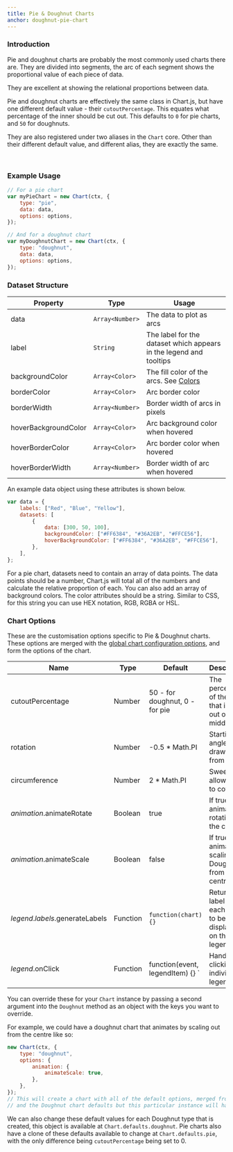```yaml
---
title: Pie & Doughnut Charts
anchor: doughnut-pie-chart
---
```


### Introduction

Pie and doughnut charts are probably the most commonly used charts there are. They are divided into segments, the arc of each segment shows the proportional value of each piece of data.

They are excellent at showing the relational proportions between data.

Pie and doughnut charts are effectively the same class in Chart.js, but have one different default value - their `cutoutPercentage`. This equates what percentage of the inner should be cut out. This defaults to `0` for pie charts, and `50` for doughnuts.

They are also registered under two aliases in the `Chart` core. Other than their different default value, and different alias, they are exactly the same.

<div class="canvas-holder half">
	<canvas width="250" height="125"></canvas>
</div>

<div class="canvas-holder half">
	<canvas width="250" height="125"></canvas>
</div>
<br>

### Example Usage

```javascript
// For a pie chart
var myPieChart = new Chart(ctx, {
	type: "pie",
	data: data,
	options: options,
});
```

```javascript
// And for a doughnut chart
var myDoughnutChart = new Chart(ctx, {
	type: "doughnut",
	data: data,
	options: options,
});
```

### Dataset Structure

| Property             | Type            | Usage                                                                 |
| -------------------- | --------------- | --------------------------------------------------------------------- |
| data                 | `Array<Number>` | The data to plot as arcs                                              |
| label                | `String`        | The label for the dataset which appears in the legend and tooltips    |
| backgroundColor      | `Array<Color>`  | The fill color of the arcs. See [Colors](#chart-configuration-colors) |
| borderColor          | `Array<Color>`  | Arc border color                                                      |
| borderWidth          | `Array<Number>` | Border width of arcs in pixels                                        |
| hoverBackgroundColor | `Array<Color>`  | Arc background color when hovered                                     |
| hoverBorderColor     | `Array<Color>`  | Arc border color when hovered                                         |
| hoverBorderWidth     | `Array<Number>` | Border width of arc when hovered                                      |

An example data object using these attributes is shown below.

```javascript
var data = {
	labels: ["Red", "Blue", "Yellow"],
	datasets: [
		{
			data: [300, 50, 100],
			backgroundColor: ["#FF6384", "#36A2EB", "#FFCE56"],
			hoverBackgroundColor: ["#FF6384", "#36A2EB", "#FFCE56"],
		},
	],
};
```

For a pie chart, datasets need to contain an array of data points. The data points should be a number, Chart.js will total all of the numbers and calculate the relative proportion of each. You can also add an array of background colors. The color attributes should be a string. Similar to CSS, for this string you can use HEX notation, RGB, RGBA or HSL.

### Chart Options

These are the customisation options specific to Pie & Doughnut charts. These options are merged with the [global chart configuration options](#global-chart-configuration), and form the options of the chart.

| Name                             | Type     | Default                          | Description                                                  |
| -------------------------------- | -------- | -------------------------------- | ------------------------------------------------------------ |
| cutoutPercentage                 | Number   | 50 - for doughnut, 0 - for pie   | The percentage of the chart that is cut out of the middle.   |
| rotation                         | Number   | -0.5 \* Math.PI                  | Starting angle to draw arcs from                             |
| circumference                    | Number   | 2 \* Math.PI                     | Sweep to allow arcs to cover                                 |
| _animation_.animateRotate        | Boolean  | true                             | If true, will animate the rotation of the chart.             |
| _animation_.animateScale         | Boolean  | false                            | If true, will animate scaling the Doughnut from the centre.  |
| _legend_._labels_.generateLabels | Function | `function(chart) {} `            | Returns a label for each item to be displayed on the legend. |
| _legend_.onClick                 | Function | function(event, legendItem) {} ` | Handles clicking an individual legend item                   |

You can override these for your `Chart` instance by passing a second argument into the `Doughnut` method as an object with the keys you want to override.

For example, we could have a doughnut chart that animates by scaling out from the centre like so:

```javascript
new Chart(ctx, {
	type: "doughnut",
	options: {
		animation: {
			animateScale: true,
		},
	},
});
// This will create a chart with all of the default options, merged from the global config,
// and the Doughnut chart defaults but this particular instance will have `animateScale` set to `true`.
```

We can also change these default values for each Doughnut type that is created, this object is available at `Chart.defaults.doughnut`. Pie charts also have a clone of these defaults available to change at `Chart.defaults.pie`, with the only difference being `cutoutPercentage` being set to 0.
